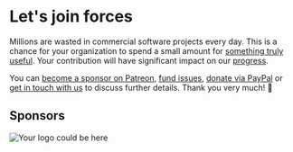 Let's join forces
=================

Millions are wasted in commercial software projects every day. This is a chance for your organization to spend a small amount for [something truly useful](https://dl.photoprism.org/slides/PhotoPrism.pdf).
Your contribution will have significant impact on our [progress](https://github.com/photoprism/photoprism/wiki/Project-Status).

You can [become a sponsor on Patreon](https://www.patreon.com/photoprism), [fund issues](https://issuehunt.io/repos/119160553), [donate via PayPal](https://www.paypal.me/photoprism) or [get in touch with us](mailto:hello@photoprism.org) to discuss further details.
Thank you very much! 💎

Sponsors
--------

![Your logo could be here](https://dl.photoprism.org/assets/img/sponsor.png)
